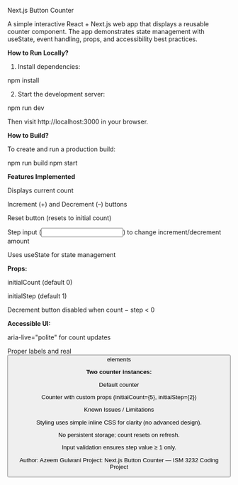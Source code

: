 Next.js Button Counter

A simple interactive React + Next.js web app that displays a reusable counter component.
The app demonstrates state management with useState, event handling, props, and accessibility best practices.

**How to Run Locally?**

1. Install dependencies:

npm install


2. Start the development server:

npm run dev


Then visit http://localhost:3000
in your browser.

**How to Build?**

To create and run a production build:

npm run build
npm start

**Features Implemented**

Displays current count

Increment (+) and Decrement (–) buttons

Reset button (resets to initial count)

Step input (<input type="number">) to change increment/decrement amount

Uses useState for state management

**Props:**

initialCount (default 0)

initialStep (default 1)

Decrement button disabled when count − step < 0

**Accessible UI:**

aria-live="polite" for count updates

Proper labels and real <button> elements

**Two counter instances:**

Default counter

Counter with custom props (initialCount={5}, initialStep={2})

 Known Issues / Limitations

Styling uses simple inline CSS for clarity (no advanced design).

No persistent storage; count resets on refresh.

Input validation ensures step value ≥ 1 only.

 Author: Azeem Gulwani
 Project: Next.js Button Counter — ISM 3232 Coding Project
